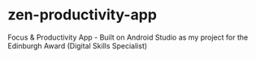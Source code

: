 # zen-productivity-app
Focus &amp; Productivity App - Built on Android Studio as my project for the Edinburgh Award (Digital Skills Specialist)
